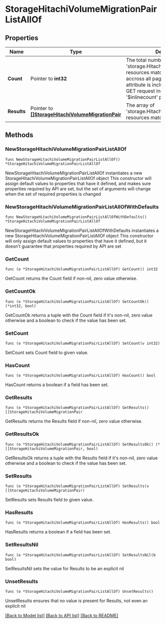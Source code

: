 # StorageHitachiVolumeMigrationPairListAllOf

## Properties

Name | Type | Description | Notes
------------ | ------------- | ------------- | -------------
**Count** | Pointer to **int32** | The total number of &#39;storage.HitachiVolumeMigrationPair&#39; resources matching the request, accross all pages. The &#39;Count&#39; attribute is included when the HTTP GET request includes the &#39;$inlinecount&#39; parameter. | [optional] 
**Results** | Pointer to [**[]StorageHitachiVolumeMigrationPair**](StorageHitachiVolumeMigrationPair.md) | The array of &#39;storage.HitachiVolumeMigrationPair&#39; resources matching the request. | [optional] 

## Methods

### NewStorageHitachiVolumeMigrationPairListAllOf

`func NewStorageHitachiVolumeMigrationPairListAllOf() *StorageHitachiVolumeMigrationPairListAllOf`

NewStorageHitachiVolumeMigrationPairListAllOf instantiates a new StorageHitachiVolumeMigrationPairListAllOf object
This constructor will assign default values to properties that have it defined,
and makes sure properties required by API are set, but the set of arguments
will change when the set of required properties is changed

### NewStorageHitachiVolumeMigrationPairListAllOfWithDefaults

`func NewStorageHitachiVolumeMigrationPairListAllOfWithDefaults() *StorageHitachiVolumeMigrationPairListAllOf`

NewStorageHitachiVolumeMigrationPairListAllOfWithDefaults instantiates a new StorageHitachiVolumeMigrationPairListAllOf object
This constructor will only assign default values to properties that have it defined,
but it doesn't guarantee that properties required by API are set

### GetCount

`func (o *StorageHitachiVolumeMigrationPairListAllOf) GetCount() int32`

GetCount returns the Count field if non-nil, zero value otherwise.

### GetCountOk

`func (o *StorageHitachiVolumeMigrationPairListAllOf) GetCountOk() (*int32, bool)`

GetCountOk returns a tuple with the Count field if it's non-nil, zero value otherwise
and a boolean to check if the value has been set.

### SetCount

`func (o *StorageHitachiVolumeMigrationPairListAllOf) SetCount(v int32)`

SetCount sets Count field to given value.

### HasCount

`func (o *StorageHitachiVolumeMigrationPairListAllOf) HasCount() bool`

HasCount returns a boolean if a field has been set.

### GetResults

`func (o *StorageHitachiVolumeMigrationPairListAllOf) GetResults() []StorageHitachiVolumeMigrationPair`

GetResults returns the Results field if non-nil, zero value otherwise.

### GetResultsOk

`func (o *StorageHitachiVolumeMigrationPairListAllOf) GetResultsOk() (*[]StorageHitachiVolumeMigrationPair, bool)`

GetResultsOk returns a tuple with the Results field if it's non-nil, zero value otherwise
and a boolean to check if the value has been set.

### SetResults

`func (o *StorageHitachiVolumeMigrationPairListAllOf) SetResults(v []StorageHitachiVolumeMigrationPair)`

SetResults sets Results field to given value.

### HasResults

`func (o *StorageHitachiVolumeMigrationPairListAllOf) HasResults() bool`

HasResults returns a boolean if a field has been set.

### SetResultsNil

`func (o *StorageHitachiVolumeMigrationPairListAllOf) SetResultsNil(b bool)`

 SetResultsNil sets the value for Results to be an explicit nil

### UnsetResults
`func (o *StorageHitachiVolumeMigrationPairListAllOf) UnsetResults()`

UnsetResults ensures that no value is present for Results, not even an explicit nil

[[Back to Model list]](../README.md#documentation-for-models) [[Back to API list]](../README.md#documentation-for-api-endpoints) [[Back to README]](../README.md)


